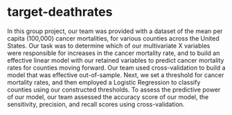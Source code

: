 # target-deathrates
In this group project, our team was provided with a dataset of the mean per capita (100,000) cancer mortalities, for various counties across the United States. Our task was to determine which of our multivariate X variables were responsible for increases in the cancer mortality rate, and to build an effective linear model with our retained variables to predict cancer mortality rates for counties moving forward. Our team used cross-validation to build a model that was effective out-of-sample.  Next, we set a threshold for cancer mortality rates, and then employed a Logistic Regression to classify counties using our constructed thresholds. To assess the predictive power of our model, our team assessed the accuracy score of our model, the sensitivity, precision, and recall scores using cross-validation. 
